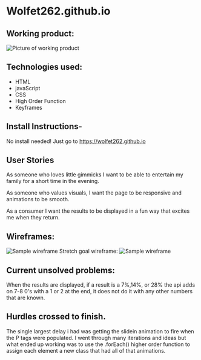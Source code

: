 # Wolfet262.github.io
## Working product:
![Picture of working product](https://i.imgur.com/n5CrKSh.png)

## Technologies used:
* HTML
* javaScript
* CSS
* High Order Function
* Keyframes

## Install Instructions-
No install needed!
Just go to https://wolfet262.github.io

## User Stories
As someone who loves little gimmicks I want to be able to entertain my family for a short time in the evening.

As someone who values visuals, I want the page to be responsive and animations to be smooth. 

As a consumer I want the results to be displayed in a fun way that excites me when they return.


## Wireframes:
![Sample wireframe](https://i.imgur.com/mtdsyJr.png)
Stretch goal wireframe:
![Sample wireframe](https://i.imgur.com/ASt23FS.jpg)


## Current unsolved problems:
When the results are displayed, if a result is a 7%,14%, or 28% the api adds on 7-8 0's with a 1 or 2 at the end, it does not do it with any other numbers that are known.

## Hurdles crossed to finish.
The single largest delay i had was getting the slidein animation to fire when the P tags were populated. I went through many iterations and ideas but what ended up working was to use the .forEach() higher order function to assign each element a new class that had all of that animations.
